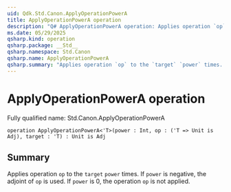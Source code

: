 ```yaml
---
uid: Qdk.Std.Canon.ApplyOperationPowerA
title: ApplyOperationPowerA operation
description: "Q# ApplyOperationPowerA operation: Applies operation `op` to the `target` `power` times. If `power` is negative, the adjoint of `op` is used. If `power` is 0, the operation `op` is not applied."
ms.date: 05/29/2025
qsharp.kind: operation
qsharp.package: __Std__
qsharp.namespace: Std.Canon
qsharp.name: ApplyOperationPowerA
qsharp.summary: "Applies operation `op` to the `target` `power` times. If `power` is negative, the adjoint of `op` is used. If `power` is 0, the operation `op` is not applied."
---
```


# ApplyOperationPowerA operation

Fully qualified name: Std.Canon.ApplyOperationPowerA

```qsharp
operation ApplyOperationPowerA<'T>(power : Int, op : ('T => Unit is Adj), target : 'T) : Unit is Adj
```

## Summary
Applies operation `op` to the `target` `power` times.
If `power` is negative, the adjoint of `op` is used.
If `power` is 0, the operation `op` is not applied.
